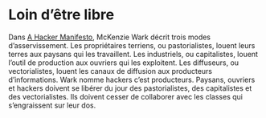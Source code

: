 # Loin d’être libre

Dans [A Hacker Manifesto](http://www.amazon.fr/Un-Manifeste-Hacker-Manifesto-Francophone/dp/235092002X/ref=sr_1_2), McKenzie Wark décrit trois modes d’asservissement. Les propriétaires terriens, ou pastorialistes, louent leurs terres aux paysans qui les travaillent. Les industriels, ou capitalistes, louent l’outil de production aux ouvriers qui les exploitent. Les diffuseurs, ou vectorialistes, louent les canaux de diffusion aux producteurs d’informations. Wark nomme hackers c’est producteurs. Paysans, ouvriers et hackers doivent se libérer du jour des pastorialistes, des capitalistes et des vectorialistes. Ils doivent cesser de collaborer avec les classes qui s’engraissent sur leur dos.